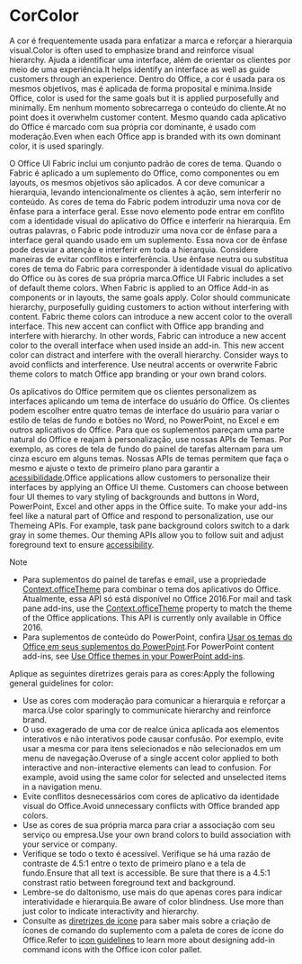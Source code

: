 # <a name="color"></a><span data-ttu-id="6aa9f-101">Cor</span><span class="sxs-lookup"><span data-stu-id="6aa9f-101">Color</span></span>
<span data-ttu-id="6aa9f-102">A cor é frequentemente usada para enfatizar a marca e reforçar a hierarquia visual.</span><span class="sxs-lookup"><span data-stu-id="6aa9f-102">Color is often used to emphasize brand and reinforce visual hierarchy.</span></span> <span data-ttu-id="6aa9f-103">Ajuda a identificar uma interface, além de orientar os clientes por meio de uma experiência.</span><span class="sxs-lookup"><span data-stu-id="6aa9f-103">It helps identify an interface as well as guide customers through an experience.</span></span> <span data-ttu-id="6aa9f-104">Dentro do Office, a cor é usada para os mesmos objetivos, mas é aplicada de forma proposital e mínima.</span><span class="sxs-lookup"><span data-stu-id="6aa9f-104">Inside Office, color is used for the same goals but it is applied purposefully and minimally.</span></span> <span data-ttu-id="6aa9f-105">Em nenhum momento sobrecarrega o conteúdo do cliente.</span><span class="sxs-lookup"><span data-stu-id="6aa9f-105">At no point does it overwhelm customer content.</span></span> <span data-ttu-id="6aa9f-106">Mesmo quando cada aplicativo do Office é marcado com sua própria cor dominante, é usado com moderação.</span><span class="sxs-lookup"><span data-stu-id="6aa9f-106">Even when each Office app is branded with its own dominant color, it is used sparingly.</span></span>

<span data-ttu-id="6aa9f-p102">O Office UI Fabric inclui um conjunto padrão de cores de tema. Quando o Fabric é aplicado a um suplemento do Office, como componentes ou em layouts, os mesmos objetivos são aplicados. A cor deve comunicar a hierarquia, levando intencionalmente os clientes à ação, sem interferir no conteúdo. As cores de tema do Fabric podem introduzir uma nova cor de ênfase para a interface geral. Esse novo elemento pode entrar em conflito com a identidade visual do aplicativo do Office e interferir na hierarquia. Em outras palavras, o Fabric pode introduzir uma nova cor de ênfase para a interface geral quando usado em um suplemento. Essa nova cor de ênfase pode desviar a atenção e interferir em toda a hierarquia. Considere maneiras de evitar conflitos e interferência. Use ênfase neutra ou substitua cores de tema do Fabric para corresponder à identidade visual do aplicativo do Office ou às cores de sua própria marca.</span><span class="sxs-lookup"><span data-stu-id="6aa9f-p102">Office UI Fabric includes a set of default theme colors. When Fabric is applied to an Office Add-in as components or in layouts, the same goals apply. Color should communicate hierarchy, purposefully guiding customers to action without interfering with content. Fabric theme colors can introduce a new accent color to the overall interface. This new accent can conflict with Office app branding and interfere with hierarchy. In other words, Fabric can introduce a new accent color to the overall interface when used inside an add-in. This new accent color can distract and interfere with the overall hierarchy. Consider ways to avoid conflicts and interference. Use neutral accents or overwrite Fabric theme colors to match Office app branding or your own brand colors.</span></span>

<span data-ttu-id="6aa9f-p103">Os aplicativos do Office permitem que os clientes personalizem as interfaces aplicando um tema de interface do usuário do Office. Os clientes podem escolher entre quatro temas de interface do usuário para variar o estilo de telas de fundo e botões no Word, no PowerPoint, no Excel e em outros aplicativos do Office. Para que os suplementos pareçam uma parte natural do Office e reajam à personalização, use nossas APIs de Temas. Por exemplo, as cores de tela de fundo do painel de tarefas alternam para um cinza escuro em alguns temas. Nossas APIs de temas permitem que faça o mesmo e ajuste o texto de primeiro plano para garantir a [acessibilidade](../design/accessibility-guidelines.md).</span><span class="sxs-lookup"><span data-stu-id="6aa9f-p103">Office applications allow customers to personalize their interfaces by applying an Office UI theme. Customers can choose between four UI themes to vary styling of backgrounds and buttons in Word, PowerPoint, Excel and other apps in the Office suite. To make your add-ins feel like a natural part of Office and respond to personalization, use our Themeing APIs. For example, task pane background colors switch to a dark gray in some themes. Our theming APIs allow you to follow suit and adjust foreground text to ensure [accessibility](../design/accessibility-guidelines.md).</span></span>

> [!NOTE]
> - <span data-ttu-id="6aa9f-p104">Para suplementos do painel de tarefas e email, use a propriedade [Context.officeTheme](https://dev.office.com/reference/add-ins/shared/office.context.officetheme) para combinar o tema dos aplicativos do Office. Atualmente, essa API só está disponível no Office 2016.</span><span class="sxs-lookup"><span data-stu-id="6aa9f-p104">For mail and task pane add-ins, use the [Context.officeTheme](https://dev.office.com/reference/add-ins/shared/office.context.officetheme) property to match the theme of the Office applications. This API is currently only available in Office 2016.</span></span>
> - <span data-ttu-id="6aa9f-123">Para suplementos de conteúdo do PowerPoint, confira [Usar os temas do Office em seus suplementos do PowerPoint](../powerpoint/use-document-themes-in-your-powerpoint-add-ins.md).</span><span class="sxs-lookup"><span data-stu-id="6aa9f-123">For PowerPoint content add-ins, see [Use Office themes in your PowerPoint add-ins](../powerpoint/use-document-themes-in-your-powerpoint-add-ins.md).</span></span>

<span data-ttu-id="6aa9f-124">Aplique as seguintes diretrizes gerais para as cores:</span><span class="sxs-lookup"><span data-stu-id="6aa9f-124">Apply the following general guidelines for color:</span></span>

* <span data-ttu-id="6aa9f-125">Use as cores com moderação para comunicar a hierarquia e reforçar a marca.</span><span class="sxs-lookup"><span data-stu-id="6aa9f-125">Use color sparingly to communicate hierarchy and reinforce brand.</span></span>
* <span data-ttu-id="6aa9f-p105">O uso exagerado de uma cor de realce única aplicada aos elementos interativos e não interativos pode causar confusão. Por exemplo, evite usar a mesma cor para itens selecionados e não selecionados em um menu de navegação.</span><span class="sxs-lookup"><span data-stu-id="6aa9f-p105">Overuse of a single accent color applied to both interactive and non-interactive elements can lead to confusion. For example, avoid using the same color for selected and unselected items in a navigation menu.</span></span>
* <span data-ttu-id="6aa9f-128">Evite conflitos desnecessários com cores de aplicativo da identidade visual do Office.</span><span class="sxs-lookup"><span data-stu-id="6aa9f-128">Avoid unnecessary conflicts with Office branded app colors.</span></span>
* <span data-ttu-id="6aa9f-129">Use as cores de sua própria marca para criar a associação com seu serviço ou empresa.</span><span class="sxs-lookup"><span data-stu-id="6aa9f-129">Use your own brand colors to build association with your service or company.</span></span>
* <span data-ttu-id="6aa9f-p106">Verifique se todo o texto é acessível. Verifique se há uma razão de contraste de 4.5:1 entre o texto de primeiro plano e a tela de fundo.</span><span class="sxs-lookup"><span data-stu-id="6aa9f-p106">Ensure that all text is accessible. Be sure that there is a 4.5:1 constrast ratio between foreground text and background.</span></span>
* <span data-ttu-id="6aa9f-p107">Lembre-se do daltonismo, use mais do que apenas cores para indicar interatividade e hierarquia.</span><span class="sxs-lookup"><span data-stu-id="6aa9f-p107">Be aware of color blindness. Use more than just color to indicate interactivity and hierarchy.</span></span>
* <span data-ttu-id="6aa9f-134">Consulte as [diretrizes de ícone](../design/add-in-icons.md) para saber mais sobre a criação de ícones de comando do suplemento com a paleta de cores de ícone do Office.</span><span class="sxs-lookup"><span data-stu-id="6aa9f-134">Refer to [icon guidelines](../design/add-in-icons.md) to learn more about designing add-in command icons with the Office icon color pallet.</span></span>